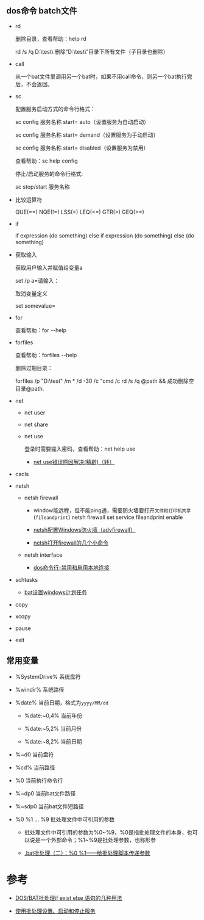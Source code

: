 ## dos命令 batch文件

* rd
  
  删除目录，查看帮助：help rd
  
  rd /s /q D:\test\ 删除“D:\test\”目录下所有文件（子目录也删除）

* call 
  
  从一个bat文件里调用另一个bat时，如果不用call命令，则另一个bat执行完后，不会返回。

* sc
  
  配置服务启动方式的命令行格式：
  
  sc config 服务名称 start= auto（设置服务为自动启动） 
  
  sc config 服务名称 start= demand（设置服务为手动启动） 
  
  sc config 服务名称 start= disabled（设置服务为禁用）
  
  查看帮助：sc help config
  
  停止/启动服务的命令行格式:
  
  sc stop/start 服务名称 

* 比较运算符

  QUE(==) NQE(!=) LSS(<) LEQ(<=) GTR(>) GEQ(>=)

* if
  
  if expression (do something) else if expression (do something) else (do something)

* 获取输入

  获取用户输入并赋值给变量a
  
  set /p a=请输入：
  
  取消变量定义
  
  set somevalue=
  
* for

  查看帮助：for --help

* forfiles

  查看帮助：forfiles --help
  
  删除过期目录：
  
  forfiles /p "D:\test\" /m * /d -30 /c "cmd /c rd /s /q @path && 成功删除空目录@path.

* net
  
  * net user
  
  * net share
  
  * net use
  
    登录时需要输入密码，查看帮助：net help use
    
    - [net use错误原因解决(精辟)（转）](https://www.cnblogs.com/zhuimengle/p/6030414.html)

* cacls

* netsh 

  * netsh firewall
    
    - window能远程，但不能ping通，需要防火墙要打开`文件和打印机共享`(`fileandprint`) netsh firewall set service fileandprint enable
    
    - [netsh配置Windows防火墙（advfirewall）](https://www.cnblogs.com/zhen656/p/4275270.html)
    
    - [netsh打开firewall的几个小命令](https://blog.csdn.net/wonitazansa1/article/details/6183495)

  * netsh interface
  
    - [dos命令行-禁用和启用本地连接](https://blog.csdn.net/Q672405097/article/details/85321162)

* schtasks
  
  - [bat设置windows计划任务](https://www.cnblogs.com/dongzhiquan/p/3231498.html)

* copy

* xcopy

* pause

* exit

## 常用变量

  * %SystemDrive% 系统盘符
  
  * %windir% 系统路径
  
  * %date% 当前日期，格式为`yyyy/MM/dd`
  
    * %date:~0,4% 当前年份
    
    * %date:~5,2% 当前月份
    
    * %date:~8,2% 当前日期

  * %~d0 当前盘符

  * %cd% 当前路径

  * %0 当前执行命令行

  * %~dp0 当前bat文件路径

  * %~sdp0 当前bat文件短路径
  
  * %0 %1 ... %9 批处理文件中可引用的参数
    
    - 批处理文件中可引用的参数为%0~%9，%0是指批处理文件的本身，也可以说是一个外部命令；%1~%9是批处理参数，也称形参
    
    - [.bat批处理（二）：%0 %1——给批处理脚本传递参数](https://blog.csdn.net/albertsh/article/details/52788106)
    
 # 参考
 
  * [DOS/BAT批处理if exist else 语句的几种用法](https://www.cnblogs.com/yang-hao/p/6003149.html)
  
  * [使用批处理设置、启动和停止服务](https://blog.csdn.net/pashine/article/details/1845036)
